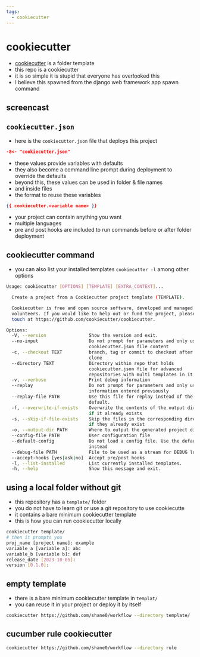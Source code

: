 ```yaml
---
tags:
  - cookiecutter 
---
```

# cookiecutter

- [cookiecutter](https://github.com/cookiecutter/cookiecutter) is a folder template
- this repo is a cookiecutter
- it is so simple it is stupid that everyone has overlooked this
- I believe this spawned from the django web framework app spawn command

## screencast

## `cookiecutter.json`

- here is the `cookiecutter.json` file that deploys this project

```json
-8<- "cookiecutter.json"
```

- these values provide variables with defaults
- they also become a command line prompt during deployment to override the defaults
- beyond this, these values can be used in folder & file names
- and inside files
- the format to reuse these variables

```json
{{ cookiecutter.<variable name> }}
```

- your project can contain anything you want
- multiple languages
- pre and post hooks are included to run commands before or after folder deployment

## cookiecutter command

- you can also list your installed templates `cookiecutter -l` among other options

```sh
Usage: cookiecutter [OPTIONS] [TEMPLATE] [EXTRA_CONTEXT]...

  Create a project from a Cookiecutter project template (TEMPLATE).

  Cookiecutter is free and open source software, developed and managed by
  volunteers. If you would like to help out or fund the project, please get in
  touch at https://github.com/cookiecutter/cookiecutter.

Options:
  -V, --version                Show the version and exit.
  --no-input                   Do not prompt for parameters and only use
                               cookiecutter.json file content
  -c, --checkout TEXT          branch, tag or commit to checkout after git
                               clone
  --directory TEXT             Directory within repo that holds
                               cookiecutter.json file for advanced
                               repositories with multi templates in it
  -v, --verbose                Print debug information
  --replay                     Do not prompt for parameters and only use
                               information entered previously
  --replay-file PATH           Use this file for replay instead of the
                               default.
  -f, --overwrite-if-exists    Overwrite the contents of the output directory
                               if it already exists
  -s, --skip-if-file-exists    Skip the files in the corresponding directories
                               if they already exist
  -o, --output-dir PATH        Where to output the generated project dir into
  --config-file PATH           User configuration file
  --default-config             Do not load a config file. Use the defaults
                               instead
  --debug-file PATH            File to be used as a stream for DEBUG logging
  --accept-hooks [yes|ask|no]  Accept pre/post hooks
  -l, --list-installed         List currently installed templates.
  -h, --help                   Show this message and exit.
```

## using a local folder without git

- this repository has a `template/` folder
- you do not have to learn git or use a git repository to use cookiecutte
- it contains a bare minimum cookiecutter template
- this is how you can run cookiecutter locally

```sh
cookiecutter template/
# then it prompts you
proj_name [project name]: example
variable_a [variable a]: abc
variable_b [variable b]: def
release_date [2023-10-05]: 
version [0.1.0]: 
```

## empty template

- there is a bare minimum cookiecutter template in `templat/`
- you can reuse it in your project or deploy it by itself

```sh
cookiecutter https://github.com/shane0/workflow --directory template/
```

## cucumber rule cookiecutter

```sh
cookiecutter https://github.com/shane0/workflow --directory rule
```
